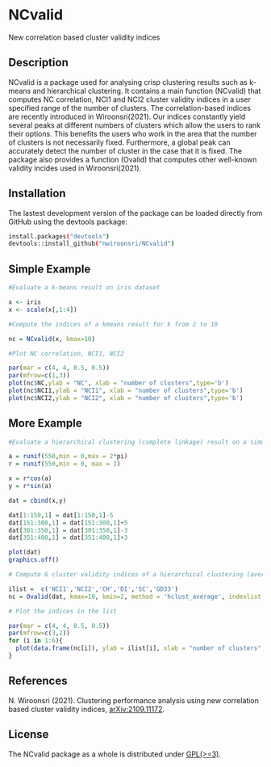 # NCvalid
New correlation based cluster validity indices

## Description

NCvalid is a package used for analysing crisp clustering results such as k-means and hierarchical clustering. 
It contains a main function (NCvalid) that computes NC correlation, NCI1 and NCI2 cluster validity indices in a user specified range of the number of clusters.
The correlation-based indices are recently introduced in Wiroonsri(2021).  Our indices constantly yield several peaks at different numbers of clusters 
which allow the users to rank their options. This benefits the users who work in the area that the number of clusters is not necessarily fixed. 
Furthermore, a global peak can accurately detect the number of cluster in the case that it is fixed. 
The package also provides a function (Ovalid) that computes other well-known validity incides used in Wiroonsri(2021).

## Installation

The lastest development version of the package can be loaded directly from GitHub using the devtools package:

```bash
install.packages("devtools")
devtools::install_github("nwiroonsri/NCvalid")
```

## Simple Example

```r
#Evaluate a k-means result on iris dataset

x <- iris
x <- scale(x[,1:4])

#Compute the indices of a kmeans result for k from 2 to 10

nc = NCvalid(x, kmax=10)

#Plot NC correlation, NCI1, NCI2

par(mar = c(4, 4, 0.5, 0.5))
par(mfrow=c(1,3))
plot(nc$NC,ylab = "NC", xlab = "number of clusters",type='b')
plot(nc$NCI1,ylab = "NCI1", xlab = "number of clusters",type='b')
plot(nc$NCI2,ylab = "NCI2", xlab = "number of clusters",type='b')
```
## More Example

```r
#Evaluate a hierarchical clustering (complete linkage) result on a simulated dataset

a = runif(550,min = 0,max = 2*pi)
r = runif(550,min = 0, max = 1)

x = r*cos(a)
y = r*sin(a)

dat = cbind(x,y)

dat[1:150,1] = dat[1:150,1]-5
dat[151:300,1] = dat[151:300,1]+5
dat[301:350,1] = dat[301:350,1]-3
dat[351:400,1] = dat[351:400,1]+3

plot(dat)
graphics.off()

# Compute 6 cluster validity indices of a hierarchical clustering (average) result for k from 2 to 10

ilist =  c('NCI1','NCI2','CH','DI','SC','GD33')
nc = Ovalid(dat, kmax=10, kmin=2, method = 'hclust_average', indexlist = ilist)

# Plot the indices in the list

par(mar = c(4, 4, 0.5, 0.5))
par(mfrow=c(3,2))
for (i in 1:6){
  plot(data.frame(nc[i]), ylab = ilist[i], xlab = "number of clusters",type='b')
}
```

## References

N. Wiroonsri (2021). Clustering performance analysis using new correlation based cluster validity indices, [arXiv:2109.11172](https://arxiv.org/abs/2109.11172).

## License

The NCvalid package as a whole is distributed under [GPL(>=3)](https://www.gnu.org/licenses/gpl-3.0.en.html).
